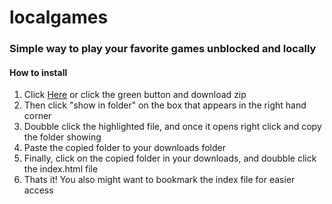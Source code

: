 # localgames
### Simple way to play your favorite games unblocked and locally





#### How to install

1. Click [Here](https://github.com/marchyeler/localgames/archive/refs/heads/master.zip) or click the green button and download zip
2. Then click "show in folder" on the box that appears in the right hand corner 
3. Doubble click the highlighted file, and once it opens right click and copy the folder showing
4. Paste the copied folder to your downloads folder 
5. Finally, click on the copied folder in your downloads, and doubble click the index.html file
6. Thats it! You also might want to bookmark the index file for easier access
